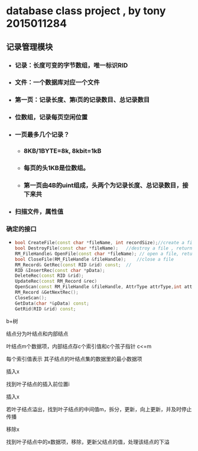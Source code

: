 # database class project , by tony 2015011284

## 记录管理模块

- ### 记录：长度可变的字节数组，唯一标识RID

- ### 文件：一个数据库对应一个文件

- ### 第一页：记录长度、第i页的记录数目、总记录数目

- ### 位数组，记录每页空闲位置

- ### 一页最多几个记录？

  - ### 8KB/1BYTE=8k,  8kbit=1kB

  - ### 每页的头1KB是位数组。

  - ### 第一页由4B的uint组成，头两个为记录长度、总记录数目，接下来共

- ### 扫描文件，属性值

### 确定的接口

- ```c++
  bool CreateFile(const char *fileName, int recordSize);//create a file return success
  bool DestroyFile(const char *fileName);	//destroy a file , return success
  RM_FileHandle& OpenFile(const char *fileName); // open a file, return fileHandler
  bool CloseFile(RM_FileHandle &fileHandle);	//close a file
  RM_Record& GetRec(const RID &rid) const;	//
  RID &InsertRec(const char *pData);
  DeleteRec(const RID &rid);
  UpdateRec(const RM_Record &rec)
  OpenScan(const RM_FileHandle &fileHandle, AttrType attrType,int attrLength, int attrOffset, CompOp compOp, void *value,ClientHint pinHint = NO_HINT);
  RM_Record &GetNextRec();  
  CloseScan();
  GetData(char *&pData) const;
  GetRid(RID &rid) const;
  ```



b+树

结点分为叶结点和内部结点

叶结点m个数据项，内部结点存c个索引值和c个孩子指针 c<=m

每个索引值表示 其子结点的叶结点集的数据里的最小数据项



插入x

找到叶子结点的插入前位置i

插入x

若叶子结点溢出，找到叶子结点的中间值m，拆分，更新，向上更新，并及时停止传播



移除x

找到叶子结点中的x数据项，移除，更新父结点的值，处理该结点的下溢